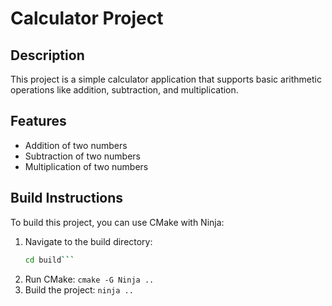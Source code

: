 # Calculator Project

## Description
This project is a simple calculator application that supports basic arithmetic operations like addition, subtraction, and multiplication.

## Features
- Addition of two numbers
- Subtraction of two numbers
- Multiplication of two numbers

## Build Instructions
To build this project, you can use CMake with Ninja:

1. Navigate to the build directory:
   ```bash
   cd build```
2. Run CMake:
```cmake -G Ninja ..```
3. Build the project:
```ninja ..```
